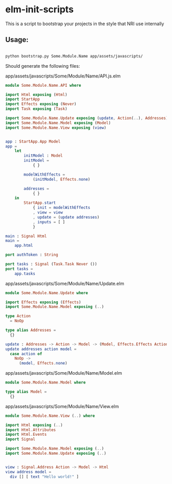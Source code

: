 # elm-init-scripts


This is a script to bootstrap your projects in the style that NRI use internally

## Usage:

```bash

python bootstrap.py Some.Module.Name app/assets/javascripts/

```

Should generate the following files:

app/assets/javascripts/Some/Module/Name/API.js.elm
```elm
module Some.Module.Name.API where

import Html exposing (Html)
import StartApp
import Effects exposing (Never)
import Task exposing (Task)

import Some.Module.Name.Update exposing (update, Action(..), Addresses)
import Some.Module.Name.Model exposing (Model)
import Some.Module.Name.View exposing (view)


app : StartApp.App Model
app =
    let
        initModel : Model
        initModel =
            { }

        modelWithEffects =
            (initModel, Effects.none)

        addresses =
            { }
    in
        StartApp.start
            { init = modelWithEffects
            , view = view
            , update = (update addresses)
            , inputs = [ ]
            }

main : Signal Html
main =
    app.html

port authToken : String

port tasks : Signal (Task.Task Never ())
port tasks =
    app.tasks

```
app/assets/javascripts/Some/Module/Name/Update.elm
```elm
module Some.Module.Name.Update where

import Effects exposing (Effects)
import Some.Module.Name.Model exposing (..)

type Action
  = NoOp

type alias Addresses =
  {}

update : Addresses -> Action -> Model -> (Model, Effects.Effects Action)
update addresses action model =
  case action of
    NoOp ->
      (model, Effects.none)
```
app/assets/javascripts/Some/Module/Name/Model.elm
```elm
module Some.Module.Name.Model where

type alias Model =
  {}
```
app/assets/javascripts/Some/Module/Name/View.elm
```elm
module Some.Module.Name.View (..) where

import Html exposing (..)
import Html.Attributes
import Html.Events
import Signal

import Some.Module.Name.Model exposing (..)
import Some.Module.Name.Update exposing (..)


view : Signal.Address Action -> Model -> Html
view address model =
  div [] [ text "Hello world!" ]


```
